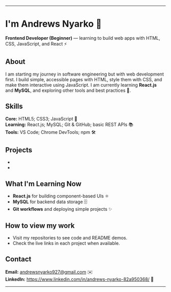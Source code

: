 -------------------------------------------------------------------------------------------------------------------------------------------------------------------------------------------
# I'm Andrews Nyarko 👋

**Frontend Developer (Beginner)** — learning to build web apps with HTML, CSS, JavaScript, and React ⚡

## About
I am starting my journey in software engineering but with web development first. I build simple, accessible pages with HTML, style them with CSS, and make them interactive using JavaScript. I am currently learning **React.js** and **MySQL**, and exploring other tools and best practices 🚀.

## Skills
**Core:** HTML5; CSS3; JavaScript 📝  
**Learning:** React.js; MySQL; Git & GitHub; basic REST APIs 📚  
**Tools:** VS Code; Chrome DevTools; npm 🛠️

## Projects
-
-

## What I'm Learning Now
- **React.js** for building component-based UIs ⚛️  
- **MySQL** for backend data storage 🗄️  
- **Git workflows** and deploying simple projects ✨

## How to view my work
- Visit my repositories to see code and README demos.  
- Check the live links in each project when available.

## Contact
**Email:** andrewsnyarko927@gmail.com ✉️  
**LinkedIn:** https://www.linkedin.com/in/andrews-nyarko-82a950368/ 💼

-------------------------------------------------------------------------------------------------------------------------------------------------------------------------------------------
